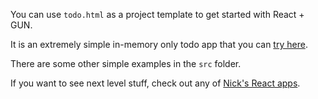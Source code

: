 You can use `todo.html` as a project template to get started with React + GUN.

It is an extremely simple in-memory only todo app that you can [try here](https://gunjs.herokuapp.com/react/todo.html).

There are some other simple examples in the `src` folder.

If you want to see next level stuff, check out any of [Nick's React apps](https://github.com/nmaro?utf8=%E2%9C%93&tab=repositories&q=gun&type=&language=).
